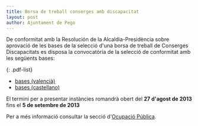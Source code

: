 ```yaml
---
title: Borsa de treball conserges amb discapacitat
layout: post
author: Ajuntament de Pego
---
```

De conformitat amb la Resolución de la Alcaldia-Presidència sobre aprovació de les bases de la selecció d'una borsa de treball de Conserges Discapacitats es disposa la convocatòria de la selecció de conformitat amb les següents bases:

{: .pdf-list}
* [bases (valencià)](/pdf/personal/20130829-borsa-treball-conserge/bases-val.pdf)
* [bases (castellano)](/pdf/personal/20130829-borsa-treball-conserge/bases-cas.pdf)


El termini per a presentar instàncies romandrà obert del **27 d'agost de 2013** fins el **5 de setembre de 2013**

Per a més informació consultar la secció d'[Ocupació Pública](/serveis/ocupacio-publica.html).